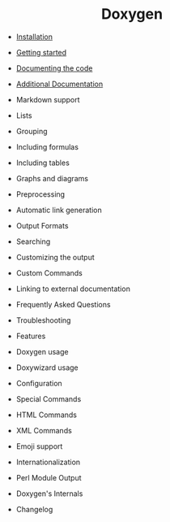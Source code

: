 <h1><div align="center">Doxygen</div></h1>

- [Installation](https://github.com/shyama7004/OpenCV-Personal-Documentation-MacOS-/blob/main/readme.md/Installation.md)

- [Getting started](https://github.com/shyama7004/OpenCV-Personal-Documentation-MacOS-/blob/main/readme.md/Doxygen.md/Getting%20started.md)

- [Documenting the code](https://github.com/shyama7004/OpenCV-Personal-Documentation-MacOS-/blob/main/readme.md/Doxygen.md/%20Documenting%20the%20code.md)

- [Additional Documentation](https://github.com/shyama7004/OpenCV-Personal-Documentation/blob/main/readme.md/Additional%20Documentation.md)

- Markdown support
- Lists
- Grouping
- Including formulas
- Including tables
- Graphs and diagrams
- Preprocessing
- Automatic link generation
- Output Formats
- Searching
- Customizing the output
- Custom Commands
- Linking to external documentation
- Frequently Asked Questions
- Troubleshooting
- Features
- Doxygen usage
- Doxywizard usage
- Configuration
- Special Commands
- HTML Commands
- XML Commands
- Emoji support
- Internationalization
- Perl Module Output
- Doxygen's Internals
- Changelog
